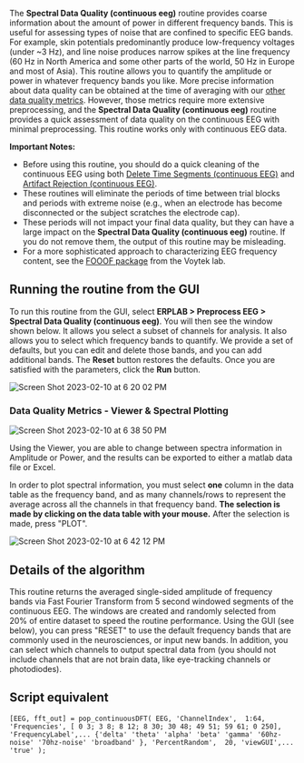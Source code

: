 The **Spectral Data Quality (continuous eeg)** routine provides coarse information about the amount of power in different frequency bands. This is useful for assessing types of noise that are confined to specific EEG bands. For example, skin potentials predominantly produce low-frequency voltages (under ~3 Hz), and line noise produces narrow spikes at the line frequency (60 Hz in North America and some other parts of the world, 50 Hz in Europe and most of Asia). This routine allows you to quantify the amplitude or power in whatever frequency bands you like. More precise information about data quality can be obtained at the time of averaging with our [other data quality metrics](https://github.com/lucklab/erplab/wiki/ERPLAB-Data-Quality-Metrics). However, those metrics require more extensive preprocessing, and the **Spectral Data Quality (continuous eeg)** routine provides a quick assessment of data quality on the continuous EEG with minimal preprocessing. This routine works only with continuous EEG data.

**Important Notes:**
* Before using this routine, you should do a quick cleaning of the continuous EEG using both [Delete Time Segments (continuous EEG)](https://github.com/lucklab/erplab/wiki/Continuous-EEG-Preprocessing) and [Artifact Rejection (continuous EEG)](https://github.com/lucklab/erplab/wiki/Artifact-Rejection-in-Continuous-Data).
* These routines will eliminate the periods of time between trial blocks and periods with extreme noise (e.g., when an electrode has become disconnected or the subject scratches the electrode cap).
* These periods will not impact your final data quality, but they can have a large impact on the **Spectral Data Quality (continuous eeg)** routine. If you do not remove them, the output of this routine may be misleading.
* For a more sophisticated approach to characterizing EEG frequency content, see the [FOOOF package](https://fooof-tools.github.io/fooof/) from the Voytek lab.

## Running the routine from the GUI 

To run this routine from the GUI, select **ERPLAB > Preprocess EEG > Spectral Data Quality (continuous eeg)**. You will then see the window shown below. It allows you select a subset of channels for analysis. It also allows you to select which frequency bands to quantify. We provide a set of defaults, but you can edit and delete those bands, and you can add additional bands. The **Reset** button restores the defaults. Once you are satisfied with the parameters, click the **Run** button.

![Screen Shot 2023-02-10 at 6 20 02 PM](https://user-images.githubusercontent.com/45770852/218234071-3153471f-c0d9-4975-80a8-904eb6e7e326.png)

### Data Quality Metrics - Viewer & Spectral Plotting

![Screen Shot 2023-02-10 at 6 38 50 PM](https://user-images.githubusercontent.com/45770852/218235081-73460924-6d8c-4554-ada2-566fb230d0d7.png)


Using the Viewer, you are able to change between spectra information in Amplitude or Power, and the results can be exported to either a matlab data file or Excel. 

In order to plot spectral information, you must select **one** column in the data table as the frequency band, and as many channels/rows to represent the average across all the channels in that frequency band. **The selection is made by clicking on the data table with your mouse.**
After the selection is made, press "PLOT". 


![Screen Shot 2023-02-10 at 6 42 12 PM](https://user-images.githubusercontent.com/45770852/218234910-7e321c8b-4df8-424d-8548-4db3af152ae7.png)



## Details of the algorithm

This routine returns the averaged single-sided amplitude of frequency bands via Fast Fourier Transform from 5 second windowed segments of the continuous EEG. The windows are created and randomly selected from 20% of entire dataset to speed the routine performance. Using the GUI (see below), you can press "RESET" to use the default frequency bands that are commonly used in the neurosciences, or input new bands. In addition, you can select which channels to output spectral data from (you should not include channels that are not brain data, like eye-tracking channels or photodiodes). 


## Script equivalent

`[EEG, fft_out] = pop_continuousDFT( EEG, 'ChannelIndex',  1:64, 'Frequencies', [ 0 3; 3 8; 8 12; 8 30; 30 48; 49 51; 59 61; 0 250], 'FrequencyLabel',...
 {'delta' 'theta' 'alpha' 'beta' 'gamma' '60hz-noise' '70hz-noise' 'broadband' }, 'PercentRandom',  20, 'viewGUI',...
 'true' );`











